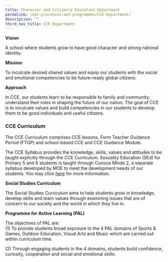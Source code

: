 ```yaml
---
title: Character and Citizenry Education Department
permalink: /our-processes-and-programmes/CCE-Department/
description: ""
third_nav_title: CCE Department
---
```


**Vision**  

A school where students grow to have good character and strong national identity.

**Mission**

To inculcate desired shared values and equip our students with the social and emotional competencies to be future-ready global citizens.


**Approach**

In CCE, our students learn to be responsible to family and community; understand their roles in shaping the future of our nation. The goal of CCE is to inculcate values and build competencies in our students to develop them to be good individuals and useful citizens.

 
### CCE Curriculum

The CCE Curriculum comprises CCE lessons, Form Teacher Guidance Period (FTGP) and school-based CCE and CCE Guidance Module.

The CCE Syllabus provides the knowledge, skills, values and attitudes to be taught explicitly through the CCE Curriculum. Sexuality Education (SEd) for Primary 5 and 6 students is taught through Curious Minds 2, a separate syllabus developed by MOE to meet the development needs of our students. You may click [here](/our-processes-and-programmes/CCE-department/sexuality-education) for more information.


**Social Studies Curriculum**

The Social Studies Curriculum aims to help students grow in knowledge, develop skills and learn values through examining issues that are of concern to our society and the world in which they live in.
  

**Programme for Active Learning (PAL)**

The objectives of PAL are:  
(1) To provide students broad exposure to the 4 PAL domains of Sports & Games, Outdoor Education, Visual Arts and Music which are carried out within curriculum time.  

(2) Through engaging students in the 4 domains, students build confidence, curiosity, cooperation and social and emotional skills.